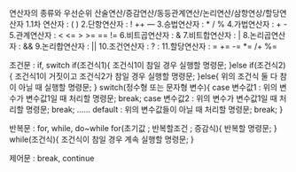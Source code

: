 ﻿연산자의 종류와 우선순위
산술연산/증감연산/동등관계연산/논리연산/삼항연상/할당연산자
1.1차 연산자 : ( )
2.단항연산자 : ! ++ —
3.승법연산자 : * / %
4.가법연산자 : + -
5.관계연산자 : < <= > >= == !=
6.비트곱연산자 : &
7.비트합연산자 : |
8.논리곱연산자 : &&
9.논리합연산자 : ||
10.조건연산자 : ? :
11.할당연산자 : = += -= *= /+ %=

조건문 : if, switch
if(조건식1){
	조건식1이 참일 경우 실행할 명령문;
}else if(조건식2){
	조건식1이 거짓이고 조건식2가 참일 경우 실행할 명령문;
}else{
	위의 조건식 둘 다 참이 아닐 때 실행할 명령문;
}
switch(정수형 또는 문자형 변수){
case 변수값1 : 위의 변수가 변수값1일 때 처리할 명령문; break;
case 변수값2 : 위의 변수가 변수값1일 때 처리할 명령문; break;
……
default : 위의 변수값들이 아닐 때 처리할 명령문; break;
}

반복문 : for, while, do~while
for(초기값 ; 반복할조건 ; 증감식){
	반복할 명령문;
}
while(조건식){
	조건식이 참일 경우 계속 실행할 명령문;
}

제어문 : break, continue
